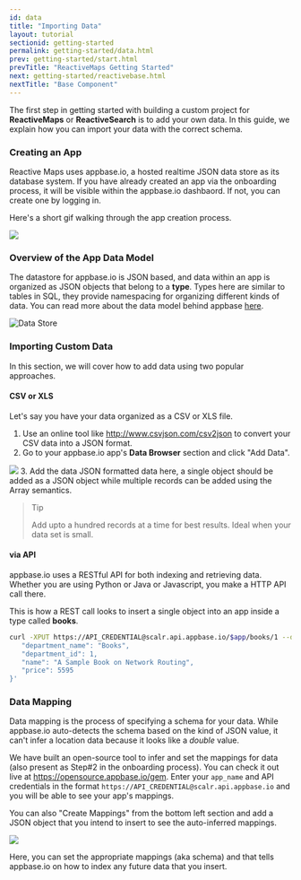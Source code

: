 ```yaml
---
id: data
title: "Importing Data"
layout: tutorial
sectionid: getting-started
permalink: getting-started/data.html
prev: getting-started/start.html
prevTitle: "ReactiveMaps Getting Started"
next: getting-started/reactivebase.html
nextTitle: "Base Component"
---
```


The first step in getting started with building a custom project for **ReactiveMaps** or **ReactiveSearch** is to add your own data. In this guide, we explain how you can import your data with the correct schema.

### Creating an App

Reactive Maps uses appbase.io, a hosted realtime JSON data store as its database system. If you have already created an app via the onboarding process, it will be visible within the appbase.io dashbaord. If not, you can create one by logging in.

Here's a short gif walking through the app creation process.

![](https://i.imgur.com/Y6HiHnJ.gif)

### Overview of the App Data Model

The datastore for appbase.io is JSON based, and data within an app is organized as JSON objects that belong to a **type**. Types here are similar to tables in SQL, they provide namespacing for organizing different kinds of data. You can read more about the data model behind appbase [here](http://docs.appbase.io/scalr/concepts/datamodel.html#appbase-data-schema).

![Data Store](https://i.imgur.com/LCvdVuu.png)

### Importing Custom Data

In this section, we will cover how to add data using two popular approaches.

#### CSV or XLS

Let's say you have your data organized as a CSV or XLS file.

1. Use an online tool like http://www.csvjson.com/csv2json to convert your CSV data into a JSON format.
2. Go to your appbase.io app's **Data Browser** section and click "Add Data".  

![](https://i.imgur.com/idp5Ia2.png)
3. Add the data JSON formatted data here, a single object should be added as a JSON object while multiple records can be added using the Array semantics.

> Tip
>
> Add upto a hundred records at a time for best results. Ideal when your data set is small.

#### via API

appbase.io uses a RESTful API for both indexing and retrieving data. Whether you are using Python or Java or Javascript, you make a HTTP API call there.

This is how a REST call looks to insert a single object into an app inside a type called **books**.

```bash
curl -XPUT https://API_CREDENTIAL@scalr.api.appbase.io/$app/books/1 --data-binary '{
   "department_name": "Books",
   "department_id": 1,
   "name": "A Sample Book on Network Routing",
   "price": 5595
}'
```

### Data Mapping

Data mapping is the process of specifying a schema for your data. While appbase.io auto-detects the schema based on the kind of JSON value, it can't infer a location data because it looks like a *double* value.

We have built an open-source tool to infer and set the mappings for data (also present as Step#2 in the onboarding process). You can check it out live at https://opensource.appbase.io/gem. Enter your `app_name` and API credentials in the format `https://API_CREDENTIAL@scalr.api.appbase.io` and you will be able to see your app's mappings.

You can also "Create Mappings" from the bottom left section and add a JSON object that you intend to insert to see the auto-inferred mappings.

![](https://i.imgur.com/rN2vwLY.png)

Here, you can set the appropriate mappings (aka schema) and that tells appbase.io on how to index any future data that you insert.
